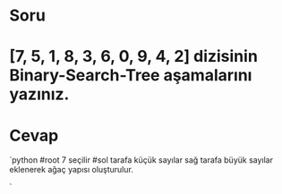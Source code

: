 # Soru 
# [7, 5, 1, 8, 3, 6, 0, 9, 4, 2] dizisinin Binary-Search-Tree aşamalarını yazınız.
# Cevap
`python
#root 7 seçilir 
#sol tarafa küçük sayılar sağ tarafa büyük sayılar eklenerek ağaç yapısı oluşturulur.

`